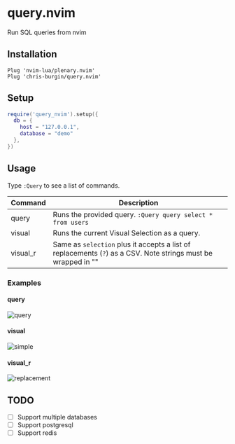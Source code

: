 # query.nvim

Run SQL queries from nvim

## Installation

```viml
Plug 'nvim-lua/plenary.nvim'
Plug 'chris-burgin/query.nvim'

```

## Setup

```lua
require('query_nvim').setup({
  db = {
    host = "127.0.0.1",
    database = "demo"
  },
})
```

## Usage

Type `:Query` to see a list of commands.

| Command     | Description                                                                                                   |
| ----------- | ------------------------------------------------------------------------------------------------------------- |
| query       | Runs the provided query. `:Query query select * from users`                                                   |
| visual      | Runs the current Visual Selection as a query.                                                                 |
| visual_r    | Same as `selection` plus it accepts a list of replacements (`?`) as a CSV. Note strings must be wrapped in "" |

### Examples
#### query
![query](https://user-images.githubusercontent.com/1278846/109590272-b0584980-7ad9-11eb-8a57-06d1be54f560.gif)

#### visual
![simple](https://user-images.githubusercontent.com/1278846/109590287-b77f5780-7ad9-11eb-840b-ee2a86e198e5.gif)

#### visual_r
![replacement](https://user-images.githubusercontent.com/1278846/109590293-b9491b00-7ad9-11eb-8f1e-2aea4c9c9437.gif)

## TODO

- [ ] Support multiple databases
- [ ] Support postgresql
- [ ] Support redis
